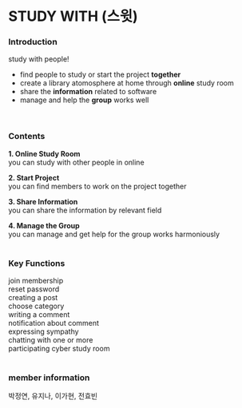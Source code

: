 # **STUDY WITH (스윗)**

### Introduction
study with people!
- find people to study or start the project **together**
- create a library atomosphere at home through **online** study room
- share the **information** related to software
- manage and help the **group** works well
<br>

### Contents
**1. Online Study Room**<br>
you can study with other people in online

**2. Start Project**<br>
you can find members to work on the project together

**3. Share Information**<br>
you can share the information by relevant field

**4. Manage the Group**<br>
you can manage and get help for the group works harmoniously
<br><br>

### Key Functions
join membership<br>
reset password<br>
creating a post<br>
choose category<br>
writing a comment<br>
notification about comment<br>
expressing sympathy<br>
chatting with one or more<br>
participating cyber study room<br><br>

### member information
박정연, 유지나, 이가현, 전효빈
